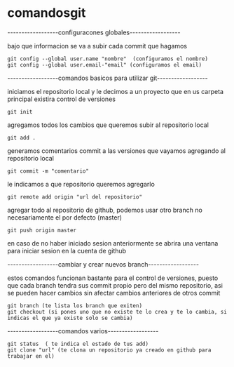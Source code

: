 # comandosgit

------------------configuracones globales------------------

bajo que informacion se va a subir cada commit que hagamos

	git config --global user.name "nombre"  (configuramos el nombre)
	git config --global user.email-"email" (configuramos el email)
	
------------------comandos basicos para utilizar git------------------

iniciamos el repositorio local y le decimos a un proyecto que en us carpeta principal existira control de versiones	

	git init
	
agregamos todos los cambios que queremos subir al repositorio local

	git add .
	
generamos comentarios commit a las versiones que vayamos agregando al repositorio local
 
	git commit -m "comentario"
	
le indicamos a que repositorio queremos agregarlo

	git remote add origin "url del repositorio"
	
agregar todo al repositorio de github, podemos usar otro branch no necesariamente el por defecto (master)

	git push origin master

en caso de no haber iniciado sesion anteriormente se abrira una ventana para iniciar sesion en la cuenta de github

------------------cambiar y crear nuevos branch------------------

estos comandos funcionan bastante para el control de versiones,  puesto que cada branch tendra sus commit propio pero del mismo repositorio, asi se pueden hacer cambios sin afectar cambios anteriores de otros commit

	git branch (te lista los branch que exiten)
	git checkout (si pones uno que no existe te lo crea y te lo cambia, si indicas el que ya existe solo se cambia) 

------------------comandos varios------------------

	git status  ( te indica el estado de tus add)
	git clone "url" (te clona un repositorio ya creado en github para trabajar en el)

